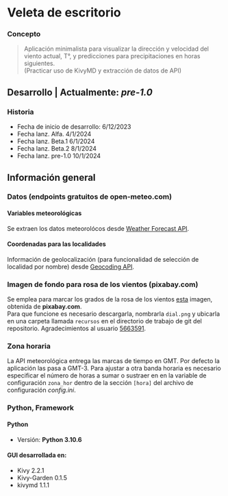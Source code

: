 # Veleta de escritorio

### Concepto
> Aplicación minimalista para visualizar la dirección y velocidad del viento actual, T°, y predicciones para precipitaciones en horas siguientes.  
> (Practicar uso de KivyMD y extracción de datos de API)

## Desarrollo | Actualmente: _pre-1.0_

### Historia
- Fecha de inicio de desarrollo: 6/12/2023
- Fecha lanz. Alfa. 4/1/2024
- Fecha lanz. Beta.1 6/1/2024
- Fecha lanz. Beta.2 8/1/2024
- Fecha lanz. pre-1.0 10/1/2024

## Información general
### Datos (endpoints gratuitos de **open-meteo.com**)
#### Variables meteorológicas
Se extraen los datos meteorolócos desde [Weather Forecast API](https://open-meteo.com/en/docs).
#### Coordenadas para las localidades
Información de geolocalización (para funcionalidad de selección de localidad por nombre) desde [Geocoding API](https://open-meteo.com/en/docs/geocoding-api).
### Imagen de fondo para rosa de los vientos (pixabay.com)
Se emplea para marcar los grados de la rosa de los vientos [esta](https://pixabay.com/es/vectors/marcar-grado-br%C3%BAjula-m%C3%ADnima-5726232/) imagen, obtenida de **pixabay.com**.  
Para que funcione es necesario descargarla, nombrarla `dial.png` y ubicarla en una carpeta llamada `recursos` en el directorio de trabajo de git del repositorio.
Agradecimientos al usuario [5663591](https://pixabay.com/es/users/5663591-5663591/).
### Zona horaria
La API meteorológica entrega las marcas de tiempo en GMT. Por defecto la aplicación las pasa a GMT-3. Para ajustar a otra banda horaria es necesario especificar el número de horas a sumar o sustraer en en la variable de configuración `zona_hor` dentro de la sección `[hora]` del archivo de configuración _config.ini_.
### Python, Framework
#### Python
- Versión: **Python 3.10.6**  
#### GUI desarrollada en:
- Kivy               2.2.1
- Kivy-Garden        0.1.5
- kivymd             1.1.1

